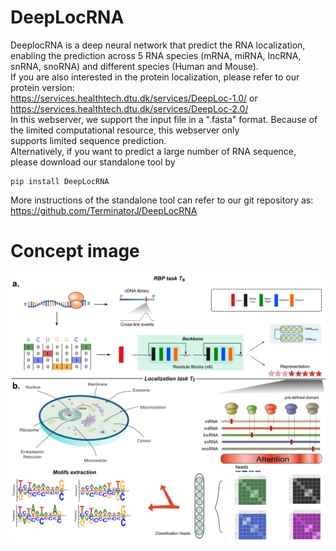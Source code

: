 # DeepLocRNA

DeeplocRNA is a deep neural network that predict the RNA localization, enabling the prediction across 5 RNA species (mRNA, miRNA, lncRNA, snRNA, snoRNA) and different species (Human and Mouse).   
If you are also interested in the protein localization, please refer to our protein version:  
https://services.healthtech.dtu.dk/services/DeepLoc-1.0/
or  
https://services.healthtech.dtu.dk/services/DeepLoc-2.0/  
In this webserver, we support the input file in a ".fasta" format. Because of the limited computational resource, this webserver only  
supports limited sequence prediction.  
Alternatively, if you want to predict a large number of RNA sequence, please download our standalone tool by  
```
pip install DeepLocRNA
```

More instructions of the standalone tool can refer to our git repository as: 
https://github.com/TerminatorJ/DeepLocRNA  
# Concept image
![DeepLocRNA](assets/Figure1small.png)


